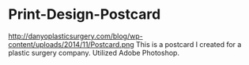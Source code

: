 Print-Design-Postcard
=====================

http://danyoplasticsurgery.com/blog/wp-content/uploads/2014/11/Postcard.png
This is a postcard I created for a plastic surgery company. Utilized Adobe Photoshop.
